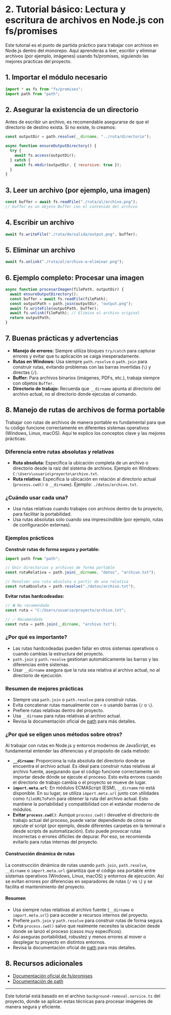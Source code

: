 # 2. Tutorial básico: Lectura y escritura de archivos en Node.js con fs/promises

Este tutorial es el punto de partida práctico para trabajar con archivos en Node.js dentro del monorepo. Aquí aprenderás a leer, escribir y eliminar archivos (por ejemplo, imágenes) usando fs/promises, siguiendo las mejores prácticas del proyecto.

## 1. Importar el módulo necesario

```js
import * as fs from "fs/promises";
import path from "path";
```

## 2. Asegurar la existencia de un directorio

Antes de escribir un archivo, es recomendable asegurarse de que el directorio de destino exista. Si no existe, lo creamos:

```js
const outputDir = path.resolve(__dirname, "../ruta/directorio");

async function ensureOutputDirectory() {
  try {
    await fs.access(outputDir);
  } catch {
    await fs.mkdir(outputDir, { recursive: true });
  }
}
```

## 3. Leer un archivo (por ejemplo, una imagen)

```js
const buffer = await fs.readFile("./ruta/al/archivo.png");
// buffer es un objeto Buffer con el contenido del archivo
```

## 4. Escribir un archivo

```js
await fs.writeFile("./ruta/de/salida/output.png", buffer);
```

## 5. Eliminar un archivo

```js
await fs.unlink("./ruta/al/archivo-a-eliminar.png");
```

## 6. Ejemplo completo: Procesar una imagen

```js
async function procesarImagen(filePath, outputDir) {
  await ensureOutputDirectory();
  const buffer = await fs.readFile(filePath);
  const outputPath = path.join(outputDir, "output.png");
  await fs.writeFile(outputPath, buffer);
  await fs.unlink(filePath); // Elimina el archivo original
  return outputPath;
}
```

## 7. Buenas prácticas y advertencias

- **Manejo de errores:** Siempre utiliza bloques `try/catch` para capturar errores y evitar que tu aplicación se caiga inesperadamente.
- **Rutas en Windows:** Usa siempre `path.resolve` o `path.join` para construir rutas, evitando problemas con las barras invertidas (`\`) y directas (`/`).
- **Buffer:** Para archivos binarios (imágenes, PDFs, etc.), trabaja siempre con objetos `Buffer`.
- **Directorio de trabajo:** Recuerda que `__dirname` apunta al directorio del archivo actual, no al directorio donde ejecutas el comando.

## 8. Manejo de rutas de archivos de forma portable

Trabajar con rutas de archivos de manera portable es fundamental para que tu código funcione correctamente en diferentes sistemas operativos (Windows, Linux, macOS). Aquí te explico los conceptos clave y las mejores prácticas:

### Diferencia entre rutas absolutas y relativas

- **Ruta absoluta:** Especifica la ubicación completa de un archivo o directorio desde la raíz del sistema de archivos. Ejemplo en Windows: `C:\Users\usuario\proyecto\archivo.txt`.
- **Ruta relativa:** Especifica la ubicación en relación al directorio actual (`process.cwd()` o `__dirname`). Ejemplo: `./datos/archivo.txt`.

### ¿Cuándo usar cada una?

- Usa rutas relativas cuando trabajes con archivos dentro de tu proyecto, para facilitar la portabilidad.
- Usa rutas absolutas solo cuando sea imprescindible (por ejemplo, rutas de configuración externas).

### Ejemplos prácticos

**Construir rutas de forma segura y portable:**

```js
import path from "path";

// Unir directorios y archivos de forma portable
const rutaRelativa = path.join(__dirname, "datos", "archivo.txt");

// Resolver una ruta absoluta a partir de una relativa
const rutaAbsoluta = path.resolve("./datos/archivo.txt");
```

**Evitar rutas hardcodeadas:**

```js
// ❌ No recomendado
const ruta = "C:/Users/usuario/proyecto/archivo.txt";

// ✅ Recomendado
const ruta = path.join(__dirname, "archivo.txt");
```

### ¿Por qué es importante?

- Las rutas hardcodeadas pueden fallar en otros sistemas operativos o cuando cambias la estructura del proyecto.
- `path.join` y `path.resolve` gestionan automáticamente las barras y las diferencias entre sistemas.
- Usar `__dirname` asegura que la ruta sea relativa al archivo actual, no al directorio de ejecución.

### Resumen de mejores prácticas

- Siempre usa `path.join` o `path.resolve` para construir rutas.
- Evita concatenar rutas manualmente con `+` o usando barras (`/` o `\`).
- Prefiere rutas relativas dentro del proyecto.
- Usa `__dirname` para rutas relativas al archivo actual.
- Revisa la documentación oficial de [path](https://nodejs.org/api/path.html) para más detalles.

### ¿Por qué se eligen unos métodos sobre otros?

Al trabajar con rutas en Node.js y entornos modernos de JavaScript, es fundamental entender las diferencias y el propósito de cada método:

- **`__dirname`**: Proporciona la ruta absoluta del directorio donde se encuentra el archivo actual. Es ideal para construir rutas relativas al archivo fuente, asegurando que el código funcione correctamente sin importar desde dónde se ejecute el proceso. Esto evita errores cuando el directorio de trabajo cambia o el proyecto se mueve de lugar.
- **`import.meta.url`**: En módulos ECMAScript (ESM), `__dirname` no está disponible. En su lugar, se utiliza `import.meta.url` junto con utilidades como `fileURLToPath` para obtener la ruta del archivo actual. Esto mantiene la portabilidad y compatibilidad con el estándar moderno de módulos.
- **Evitar `process.cwd()`**: Aunque `process.cwd()` devuelve el directorio de trabajo actual del proceso, puede variar dependiendo de cómo se ejecute el script (por ejemplo, desde diferentes carpetas en la terminal o desde scripts de automatización). Esto puede provocar rutas incorrectas o errores difíciles de depurar. Por eso, se recomienda evitarlo para rutas internas del proyecto.

#### Construcción dinámica de rutas

La construcción dinámica de rutas usando `path.join`, `path.resolve`, `__dirname` o `import.meta.url` garantiza que el código sea portable entre sistemas operativos (Windows, Linux, macOS) y entornos de ejecución. Así se evitan errores por diferencias en separadores de rutas (`/` vs `\`) y se facilita el mantenimiento del proyecto.

#### Resumen

- Usa siempre rutas relativas al archivo fuente (`__dirname` o `import.meta.url`) para acceder a recursos internos del proyecto.
- Prefiere `path.join` y `path.resolve` para construir rutas de forma segura.
- Evita `process.cwd()` salvo que realmente necesites la ubicación desde donde se lanzó el proceso (casos muy específicos).
- Así aseguras portabilidad, robustez y menos errores al mover o desplegar tu proyecto en distintos entornos.
- Revisa la documentación oficial de [path](https://nodejs.org/api/path.html) para más detalles.

## 8. Recursos adicionales

- [Documentación oficial de fs/promises](https://nodejs.org/api/fs.html#fspromisesapi)
- [Documentación de path](https://nodejs.org/api/path.html)

---

Este tutorial está basado en el archivo `background-removal.service.ts` del proyecto, donde se aplican estas técnicas para procesar imágenes de manera segura y eficiente.
